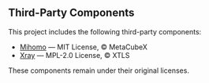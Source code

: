 ## Third-Party Components

This project includes the following third-party components:

- [Mihomo](https://github.com/MetaCubeX/mihomo) — MIT License, © MetaCubeX 
- [Xray](https://github.com/XTLS/Xray-core) — MPL-2.0 License, © XTLS

These components remain under their original licenses.

